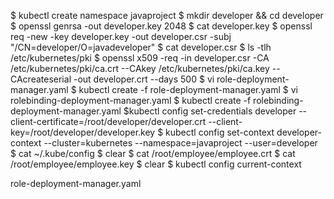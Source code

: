 $ kubectl create namespace javaproject
$ mkdir developer && cd developer
$ openssl genrsa -out developer.key 2048
$ cat developer.key
$ openssl req -new -key developer.key -out developer.csr -subj "/CN=developer/O=javadeveloper"
$ cat developer.csr
$ ls -tlh /etc/kubernetes/pki
$ openssl x509 -req -in developer.csr -CA /etc/kubernetes/pki/ca.crt --CAkey /etc/kubernetes/pki/ca.key --CAcreateserial -out developer.crt --days 500
$ vi role-deployment-manager.yaml
$ kubectl create -f role-deployment-manager.yaml
$ vi rolebinding-deployment-manager.yaml
$ kubectl create -f rolebinding-deployment-manager.yaml
$kubectl config set-credentials developer --client-certificate=/root/developer/developer.crt --client-key=/root/developer/developer.key
$ kubectl config set-context developer-context --cluster=kubernetes --namespace=javaproject --user=developer
$ cat ~/.kube/config
$ clear
$ cat /root/employee/employee.crt
$ cat /root/employee/employee.key
$ clear
$ kubectl config current-context



role-deployment-manager.yaml

